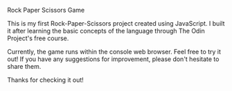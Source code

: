Rock Paper Scissors Game

This is my first Rock-Paper-Scissors project created using JavaScript. I built it after learning the basic concepts of the language through The Odin Project's free course.

Currently, the game runs within the console web browser. Feel free to try it out!  If you have any suggestions for improvement, please don't hesitate to share them.

Thanks for checking it out!
